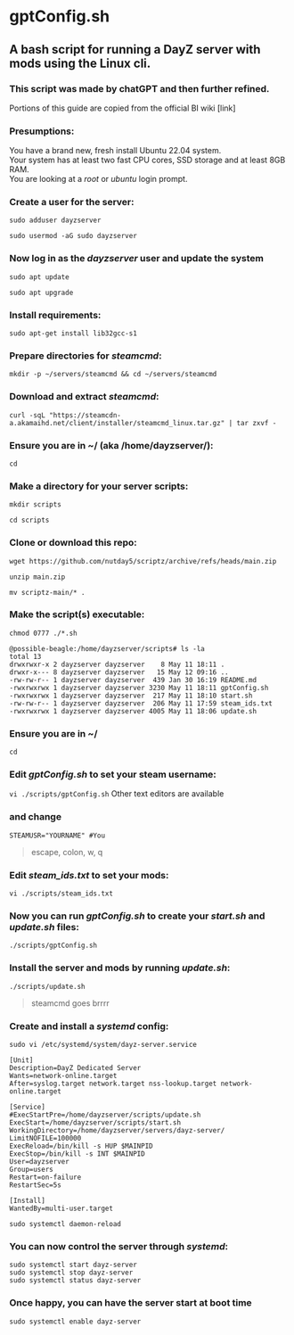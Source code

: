# gptConfig.sh
## A bash script for running a DayZ server with mods using the Linux cli.

### This script was made by chatGPT and then further refined.
Portions of this guide are copied from the official BI wiki [link]

### Presumptions:  
You have a brand new, fresh install Ubuntu 22.04 system.  
Your system has at least two fast CPU cores, SSD storage and at least 8GB RAM.  
You are looking at a *root* or *ubuntu* login prompt.  

### Create a user for the server:

`sudo adduser dayzserver`

`sudo usermod -aG sudo dayzserver`

### Now log in as the *dayzserver* user and update the system

`sudo apt update`

`sudo apt upgrade`

### Install requirements:

`sudo apt-get install lib32gcc-s1`

### Prepare directories for *steamcmd*:

`mkdir -p ~/servers/steamcmd && cd ~/servers/steamcmd`

### Download and extract *steamcmd*:

`curl -sqL "https://steamcdn-a.akamaihd.net/client/installer/steamcmd_linux.tar.gz" | tar zxvf -`

### Ensure you are in ~/ (aka /home/dayzserver/):

`cd`

### Make a directory for your server scripts:

`mkdir scripts`

`cd scripts`

### Clone or download this repo:

`wget https://github.com/nutday5/scriptz/archive/refs/heads/main.zip`

`unzip main.zip`

`mv scriptz-main/* .`

### Make the script(s) executable:  

`chmod 0777 ./*.sh`

```
@possible-beagle:/home/dayzserver/scripts# ls -la
total 13
drwxrwxr-x 2 dayzserver dayzserver    8 May 11 18:11 .
drwxr-x--- 8 dayzserver dayzserver   15 May 12 09:16 ..
-rw-rw-r-- 1 dayzserver dayzserver  439 Jan 30 16:19 README.md
-rwxrwxrwx 1 dayzserver dayzserver 3230 May 11 18:11 gptConfig.sh
-rwxrwxrwx 1 dayzserver dayzserver  217 May 11 18:10 start.sh
-rw-rw-r-- 1 dayzserver dayzserver  206 May 11 17:59 steam_ids.txt
-rwxrwxrwx 1 dayzserver dayzserver 4005 May 11 18:06 update.sh
```

### Ensure you are in ~/ 

`cd`

### Edit *gptConfig.sh* to set your steam username:

`vi ./scripts/gptConfig.sh` Other text editors are available

### and change 

```
STEAMUSR="YOURNAME" #You
```

> escape, colon, w, q

### Edit *steam_ids.txt* to set your mods:

`vi ./scripts/steam_ids.txt`

### Now you can run *gptConfig.sh* to create your *start.sh* and *update.sh* files:

`./scripts/gptConfig.sh`

### Install the server and mods by running *update.sh*:

`./scripts/update.sh`

> steamcmd goes brrrr

### Create and install a *systemd* config:

`sudo vi /etc/systemd/system/dayz-server.service`

```
[Unit]
Description=DayZ Dedicated Server
Wants=network-online.target
After=syslog.target network.target nss-lookup.target network-online.target

[Service]
#ExecStartPre=/home/dayzserver/scripts/update.sh
ExecStart=/home/dayzserver/scripts/start.sh
WorkingDirectory=/home/dayzserver/servers/dayz-server/
LimitNOFILE=100000
ExecReload=/bin/kill -s HUP $MAINPID
ExecStop=/bin/kill -s INT $MAINPID
User=dayzserver
Group=users
Restart=on-failure
RestartSec=5s

[Install]
WantedBy=multi-user.target
```

`sudo systemctl daemon-reload`

### You can now control the server through *systemd*:

`sudo systemctl start dayz-server`   
`sudo systemctl stop dayz-server`  
`sudo systemctl status dayz-server`

### Once happy, you can have the server start at boot time
`sudo systemctl enable dayz-server`